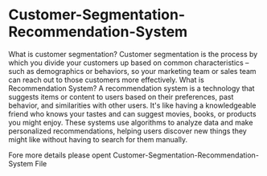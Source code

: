 # Customer-Segmentation-Recommendation-System
What is customer segmentation?
Customer segmentation is the process by which you divide your customers up based on common characteristics – such as demographics or behaviors, so your marketing team or sales team can reach out to those customers more effectively. 
What is Recommendation System?
A recommendation system is a technology that suggests items or content to users based on their preferences, past behavior, and similarities with other users. It's like having a knowledgeable friend who knows your tastes and can suggest movies, books, or products you might enjoy. These systems use algorithms to analyze data and make personalized recommendations, helping users discover new things they might like without having to search for them manually.

Fore more details please opent Customer-Segmentation-Recommendation-System File 
